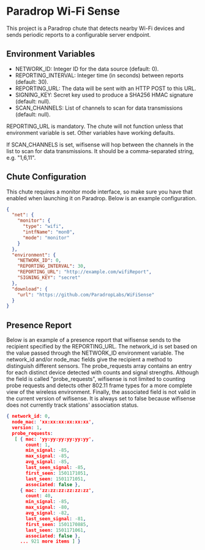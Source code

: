 Paradrop Wi-Fi Sense
====================

This project is a Paradrop chute that detects nearby Wi-Fi devices and sends
periodic reports to a configurable server endpoint.

Environment Variables
---------------------

* NETWORK_ID: Integer ID for the data source (default: 0).
* REPORTING_INTERVAL: Integer time (in seconds) between reports (default: 30).
* REPORTING_URL: The data will be sent with an HTTP POST to this URL.
* SIGNING_KEY: Secret key used to produce a SHA256 HMAC signature (default: null).
* SCAN_CHANNELS: List of channels to scan for data transmissions (default: null).

REPORTING_URL is mandatory.  The chute will not function unless that
environment variable is set.  Other variables have working defaults.

If SCAN_CHANNELS is set, wifisense will hop between the channels in the list to
scan for data transmissions.  It should be a comma-separated string, e.g.
"1,6,11".

Chute Configuration
-------------------

This chute requires a monitor mode interface, so make sure you have that
enabled when launching it on Paradrop.  Below is an example configuration.

```json
{
  "net": {
    "monitor": {
      "type": "wifi",
      "intfName": "mon0",
      "mode": "monitor"
    }
  },
  "environment": {
    "NETWORK_ID": 0,
    "REPORTING_INTERVAL": 30,
    "REPORTING_URL": "http://example.com/wifiReport",
    "SIGNING_KEY": "secret"
  },
  "download": {
    "url": "https://github.com/ParadropLabs/WiFiSense"
  }
}
```

Presence Report
---------------

Below is an example of a presence report that wifisense sends to
the recipient specified by the REPORTING_URL.  The network_id is set
based on the value passed through the NETWORK_ID environment variable.
The network_id and/or node_mac fields give the recipient a method to
distinguish different sensors.  The probe_requests array contains an
entry for each distinct device detected with counts and signal strengths.
Although the field is called "probe_requests", wifisense is not limited
to counting probe requests and detects other 802.11 frame types for a
more complete view of the wireless environment.  Finally, the associated
field is not valid in the current version of wifisense.  It is always
set to false because wifisense does not currently track stations'
association status.

```json
{ network_id: 0,
  node_mac: 'xx:xx:xx:xx:xx:xx',
  version: 1,
  probe_requests:
   [ { mac: 'yy:yy:yy:yy:yy:yy',
       count: 1,
       min_signal: -85,
       max_signal: -85,
       avg_signal: -85,
       last_seen_signal: -85,
       first_seen: 1501171051,
       last_seen: 1501171051,
       associated: false },
     { mac: 'zz:zz:zz:zz:zz:zz',
       count: 40,
       min_signal: -85,
       max_signal: -80,
       avg_signal: -82,
       last_seen_signal: -81,
       first_seen: 1501170885,
       last_seen: 1501171061,
       associated: false },
     ... 921 more items ] }
```
